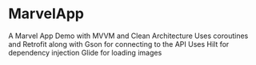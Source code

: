 # MarvelApp
A Marvel App Demo with MVVM and Clean Architecture
Uses coroutines and Retrofit along with Gson for connecting to the API
Uses Hilt for dependency injection
Glide for loading images